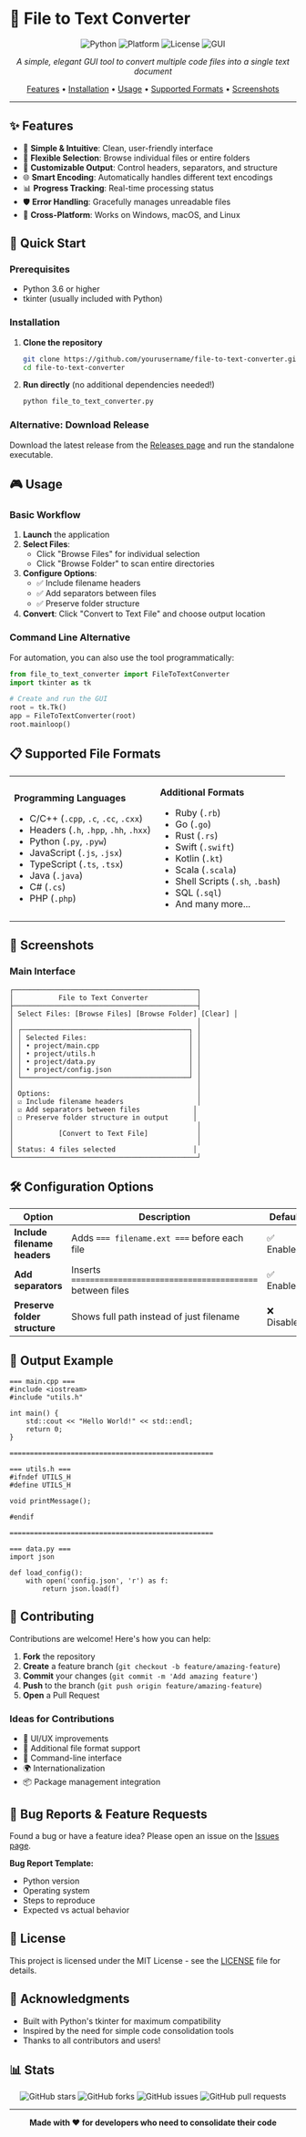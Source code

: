 # 📄 File to Text Converter

<div align="center">

![Python](https://img.shields.io/badge/Python-3.6+-blue.svg)
![Platform](https://img.shields.io/badge/Platform-Windows%20%7C%20macOS%20%7C%20Linux-lightgrey.svg)
![License](https://img.shields.io/badge/License-MIT-green.svg)
![GUI](https://img.shields.io/badge/GUI-Tkinter-orange.svg)

*A simple, elegant GUI tool to convert multiple code files into a single text document*

[Features](#-features) • [Installation](#-installation) • [Usage](#-usage) • [Supported Formats](#-supported-file-formats) • [Screenshots](#-screenshots)

</div>

---

## ✨ Features

- 🎯 **Simple & Intuitive**: Clean, user-friendly interface
- 📁 **Flexible Selection**: Browse individual files or entire folders
- 🔧 **Customizable Output**: Control headers, separators, and structure
- 🌐 **Smart Encoding**: Automatically handles different text encodings
- 📊 **Progress Tracking**: Real-time processing status
- 🛡️ **Error Handling**: Gracefully manages unreadable files
- 🚀 **Cross-Platform**: Works on Windows, macOS, and Linux

## 🚀 Quick Start

### Prerequisites
- Python 3.6 or higher
- tkinter (usually included with Python)

### Installation

1. **Clone the repository**
   ```bash
   git clone https://github.com/yourusername/file-to-text-converter.git
   cd file-to-text-converter
   ```

2. **Run directly** (no additional dependencies needed!)
   ```bash
   python file_to_text_converter.py
   ```

### Alternative: Download Release
Download the latest release from the [Releases page](https://github.com/x-cod3r/Text-Maker/releases) and run the standalone executable.

## 🎮 Usage

### Basic Workflow
1. **Launch** the application
2. **Select Files**: 
   - Click "Browse Files" for individual selection
   - Click "Browse Folder" to scan entire directories
3. **Configure Options**:
   - ✅ Include filename headers
   - ✅ Add separators between files
   - ✅ Preserve folder structure
4. **Convert**: Click "Convert to Text File" and choose output location

### Command Line Alternative
For automation, you can also use the tool programmatically:

```python
from file_to_text_converter import FileToTextConverter
import tkinter as tk

# Create and run the GUI
root = tk.Tk()
app = FileToTextConverter(root)
root.mainloop()
```

## 📋 Supported File Formats

<table>
<tr>
<td>

**Programming Languages**
- C/C++ (`.cpp`, `.c`, `.cc`, `.cxx`)
- Headers (`.h`, `.hpp`, `.hh`, `.hxx`)
- Python (`.py`, `.pyw`)
- JavaScript (`.js`, `.jsx`)
- TypeScript (`.ts`, `.tsx`)
- Java (`.java`)
- C# (`.cs`)
- PHP (`.php`)

</td>
<td>

**Additional Formats**
- Ruby (`.rb`)
- Go (`.go`)
- Rust (`.rs`)
- Swift (`.swift`)
- Kotlin (`.kt`)
- Scala (`.scala`)
- Shell Scripts (`.sh`, `.bash`)
- SQL (`.sql`)
- And many more...

</td>
</tr>
</table>

## 📸 Screenshots

### Main Interface
```
┌─────────────────────────────────────────────┐
│           File to Text Converter            │
├─────────────────────────────────────────────┤
│ Select Files: [Browse Files] [Browse Folder] [Clear] │
│                                             │
│ ┌─────────────────────────────────────────┐ │
│ │ Selected Files:                         │ │
│ │ • project/main.cpp                      │ │
│ │ • project/utils.h                       │ │
│ │ • project/data.py                       │ │
│ │ • project/config.json                   │ │
│ └─────────────────────────────────────────┘ │
│                                             │
│ Options:                                    │
│ ☑ Include filename headers                  │
│ ☑ Add separators between files             │
│ ☐ Preserve folder structure in output      │
│                                             │
│           [Convert to Text File]            │
│                                             │
│ Status: 4 files selected                   │
└─────────────────────────────────────────────┘
```

## 🛠️ Configuration Options

| Option | Description | Default |
|--------|-------------|---------|
| **Include filename headers** | Adds `=== filename.ext ===` before each file | ✅ Enabled |
| **Add separators** | Inserts `========================================` between files | ✅ Enabled |
| **Preserve folder structure** | Shows full path instead of just filename | ❌ Disabled |

## 📝 Output Example

```text
=== main.cpp ===
#include <iostream>
#include "utils.h"

int main() {
    std::cout << "Hello World!" << std::endl;
    return 0;
}

==================================================

=== utils.h ===
#ifndef UTILS_H
#define UTILS_H

void printMessage();

#endif

==================================================

=== data.py ===
import json

def load_config():
    with open('config.json', 'r') as f:
        return json.load(f)
```

## 🤝 Contributing

Contributions are welcome! Here's how you can help:

1. **Fork** the repository
2. **Create** a feature branch (`git checkout -b feature/amazing-feature`)
3. **Commit** your changes (`git commit -m 'Add amazing feature'`)
4. **Push** to the branch (`git push origin feature/amazing-feature`)
5. **Open** a Pull Request

### Ideas for Contributions
- 🎨 UI/UX improvements
- 📝 Additional file format support
- 🔧 Command-line interface
- 🌍 Internationalization
- 📦 Package management integration

## 🐛 Bug Reports & Feature Requests

Found a bug or have a feature idea? Please open an issue on the [Issues page](https://github.com/x-cod3r/Text-Maker/issues).

**Bug Report Template:**
- Python version
- Operating system
- Steps to reproduce
- Expected vs actual behavior

## 📄 License

This project is licensed under the MIT License - see the [LICENSE](LICENSE) file for details.

## 🙏 Acknowledgments

- Built with Python's tkinter for maximum compatibility
- Inspired by the need for simple code consolidation tools
- Thanks to all contributors and users!

## 📊 Stats

<div align="center">

![GitHub stars](https://img.shields.io/github/stars/x-cod3r/Text-Maker?style=social)
![GitHub forks](https://img.shields.io/github/forks/x-cod3r/Text-Maker?style=social)
![GitHub issues](https://img.shields.io/github/issues/x-cod3r/Text-Maker)
![GitHub pull requests](https://img.shields.io/github/issues-pr/x-cod3r/Text-Maker)

</div>

---

<div align="center">
<strong>Made with ❤️ for developers who need to consolidate their code</strong>
</div>

